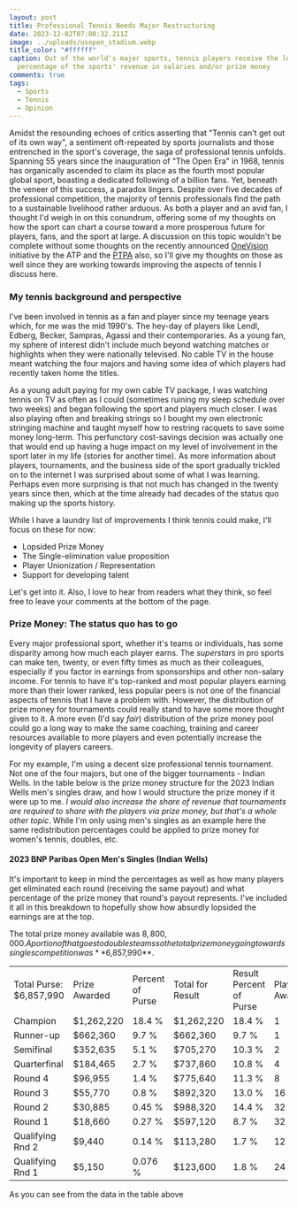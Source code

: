 ```yaml
---
layout: post
title: Professional Tennis Needs Major Restructuring
date: 2023-12-02T07:00:32.211Z
image: ../uploads/usopen_stadium.webp
title_color: "#ffffff"
caption: Out of the world's major sports, tennis players receive the lowest
  percentage of the sports' revenue in salaries and/or prize money
comments: true
tags:
  - Sports
  - Tennis
  - Opinion
---
```

Amidst the resounding echoes of critics asserting that "Tennis can't get out of its own way", a sentiment oft-repeated by sports journalists and those entrenched in the sport's coverage, the saga of professional tennis unfolds. Spanning 55 years since the inauguration of "The Open Era" in 1968, tennis has organically ascended to claim its place as the fourth most popular global sport, boasting a dedicated following of a billion fans. Yet, beneath the veneer of this success, a paradox lingers. Despite over five decades of professional competition, the majority of tennis professionals find the path to a sustainable livelihood rather arduous. As both a player and an avid fan, I thought I'd weigh in on this conundrum, offering some of my thoughts on how the sport can chart a course toward a more prosperous future for players, fans, and the sport at large. A discussion on this topic wouldn't be complete without some thoughts on the recently announced [OneVision](https://onevision.atptour.com/onevision/) initiative by the ATP and the [PTPA](https://www.ptpaplayers.com/) also, so I'll give my thoughts on those as well since they are working towards improving the aspects of tennis I discuss here.

### My tennis background and perspective

I've been involved in tennis as a fan and player since my teenage years which, for me was the mid 1990's. The hey-day of players like Lendl, Edberg, Becker, Sampras, Agassi and their contemporaries. As a young fan, my sphere of interest didn't include much beyond watching matches or highlights when they were nationally televised. No cable TV in the house meant watching the four majors and having some idea of which players had recently taken home the titles.

As a young adult paying for my own cable TV package, I was watching tennis on TV as often as I could (sometimes ruining my sleep schedule over two weeks) and began following the sport and players much closer. I was also playing often and breaking strings so I bought my own electronic stringing machine and taught myself how to restring racquets to save some money long-term. This perfunctory cost-savings decision was actually one that would end up having a huge impact on my level of involvement in the sport later in my life (stories for another time). As more information about players, tournaments, and the business side of the sport gradually trickled on to the internet I was surprised about some of what I was learning. Perhaps even more surprising is that not much has changed in the twenty years since then, which at the time already had decades of the status quo making up the sports history.

While I have a laundry list of improvements I think tennis could make, I'll focus on these for now:

* Lopsided Prize Money
* The Single-elimination value proposition
* Player Unionization / Representation
* Support for developing talent

Let's get into it. Also, I love to hear from readers what they think, so feel free to leave your comments at the bottom of the page.

### Prize Money: The status quo has to go

Every major professional sport, whether it's teams or individuals, has some disparity among how much each player earns. The *superstars* in pro sports can make ten, twenty, or even fifty times as much as their colleagues, especially if you factor in earnings from sponsorships and other non-salary income. For tennis to have it's top-ranked and most popular players earning more than their lower ranked, less popular peers is not one of the financial aspects of tennis that I have a problem with. However, the distribution of prize money for tournaments could really stand to have some more thought given to it. A more even (I'd say *fair*) distribution of the prize money pool could go a long way to make the same coaching, training and career resources available to more players and even potentially increase the longevity of players careers.

For my example, I'm using a decent size professional tennis tournament. Not one of the four majors, but one of the bigger tournaments - Indian Wells. In the table below is the prize money structure for the 2023 Indian Wells men's singles draw, and how I would structure the prize money if it were up to me. *I would also increase the share of revenue that tournaments are required to share with the players via prize money, but that's a whole other topic*. While I'm only using men's singles as an example here the same redistribution percentages could be applied to prize money for women's tennis, doubles, etc. 

#### 2023 BNP Paribas Open Men's Singles (Indian Wells)

It's important to keep in mind the percentages as well as how many players get eliminated each round (receiving the same payout) and what percentage of the prize money that round's payout represents. I've included it all in this breakdown to hopefully show how absurdly lopsided the earnings are at the top.

The total prize money available was $8,800,000. A portion of that goes to doubles teams so the total prize money going towards singles competition was **$6,857,990**.

<table>
  <tbody>
    <tr>
      <td>Total Purse: $6,857,990</td>
      <td>Prize Awarded</td>
      <td>Percent of Purse</td>
      <td>Total for Result</td>
      <td>Result Percent of Purse</td>
      <td>Players Awarded</td>
      <td>My Prize Proposal</td>
      <td>Percent of Purse</td>
      <td>Total for Result</td>
      <td>Result Percent of Purse</td>
    </tr>
    <tr>
      <td>Champion</td>
      <td>$1,262,220</td>
      <td>18.4 %</td>
      <td>$1,262,220</td>
      <td>18.4 %</td>
      <td>1</td>
      <td></td>
      <td></td>
      <td></td>
      <td></td>
    </tr>
    <tr>
      <td>Runner-up</td>
      <td>$662,360</td>
      <td>9.7 %</td>
      <td>$662,360</td>
      <td>9.7 %</td>
      <td>1</td>
      <td></td>
      <td></td>
      <td></td>
      <td></td>
    </tr>
    <tr>
      <td>Semifinal</td>
      <td>$352,635</td>
      <td>5.1 %</td>
      <td>$705,270</td>
      <td>10.3 %</td>
      <td>2</td>
      <td></td>
      <td></td>
      <td></td>
      <td></td>
    </tr>
    <tr>
      <td>Quarterfinal</td>
      <td>$184,465</td>
      <td>2.7 %</td>
      <td>$737,860</td>
      <td>10.8 %</td>
      <td>4</td>
      <td></td>
      <td></td>
      <td></td>
      <td></td>
    </tr>
    <tr>
      <td>Round 4</td>
      <td>$96,955</td>
      <td>1.4 %</td>
      <td>$775,640</td>
      <td>11.3 %</td>
      <td>8</td>
      <td></td>
      <td></td>
      <td></td>
      <td></td>
    </tr>
    <tr>
      <td>Round 3</td>
      <td>$55,770</td>
      <td>0.8 %</td>
      <td>$892,320</td>
      <td>13.0 %</td>
      <td>16</td>
      <td></td>
      <td></td>
      <td></td>
      <td></td>
    </tr>
    <tr>
      <td>Round 2</td>
      <td>$30,885</td>
      <td>0.45 %</td>
      <td>$988,320</td>
      <td>14.4 %</td>
      <td>32</td>
      <td></td>
      <td></td>
      <td></td>
      <td></td>
    </tr>
    <tr>
      <td>Round 1</td>
      <td>$18,660</td>
      <td>0.27 %</td>
      <td>$597,120</td>
      <td>8.7 %</td>
      <td>32</td>
      <td></td>
      <td></td>
      <td></td>
      <td></td>
    </tr>
    <tr>
      <td>Qualifying Rnd 2</td>
      <td>$9,440</td>
      <td>0.14 %</td>
      <td>$113,280</td>
      <td>1.7 %</td>
      <td>12</td>
      <td></td>
      <td></td>
      <td></td>
      <td></td>
    </tr>
    <tr>
      <td>Qualifying Rnd 1</td>
      <td>$5,150</td>
      <td>0.076 %</td>
      <td>$123,600</td>
      <td>1.8 %</td>
      <td>24</td>
      <td></td>
      <td></td>
      <td></td>
      <td></td>
    </tr>
  </tbody>
</table>

As you can see from the data in the table above 